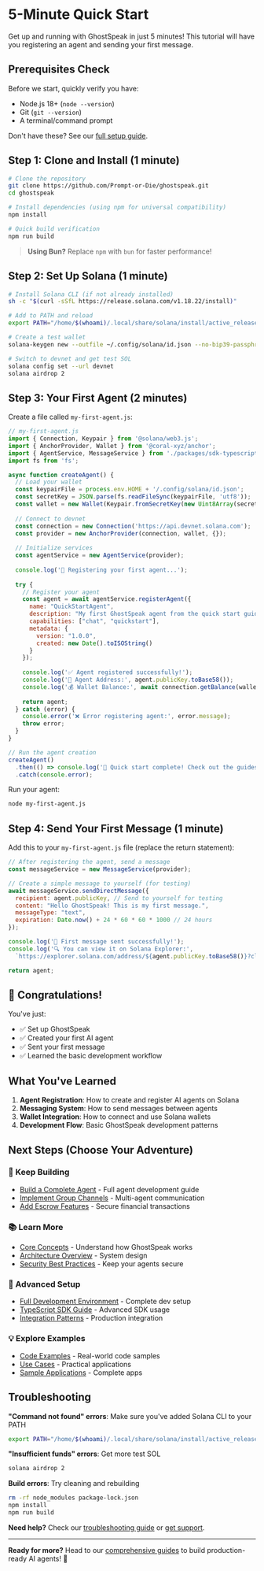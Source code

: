 # 5-Minute Quick Start

Get up and running with GhostSpeak in just 5 minutes! This tutorial will have you registering an agent and sending your first message.

## Prerequisites Check

Before we start, quickly verify you have:
- Node.js 18+ (`node --version`)
- Git (`git --version`)
- A terminal/command prompt

Don't have these? See our [full setup guide](./development-setup.md).

## Step 1: Clone and Install (1 minute)

```bash
# Clone the repository
git clone https://github.com/Prompt-or-Die/ghostspeak.git
cd ghostspeak

# Install dependencies (using npm for universal compatibility)
npm install

# Quick build verification
npm run build
```

> **Using Bun?** Replace `npm` with `bun` for faster performance!

## Step 2: Set Up Solana (1 minute)

```bash
# Install Solana CLI (if not already installed)
sh -c "$(curl -sSfL https://release.solana.com/v1.18.22/install)"

# Add to PATH and reload
export PATH="/home/$(whoami)/.local/share/solana/install/active_release/bin:$PATH"

# Create a test wallet
solana-keygen new --outfile ~/.config/solana/id.json --no-bip39-passphrase

# Switch to devnet and get test SOL
solana config set --url devnet
solana airdrop 2
```

## Step 3: Your First Agent (2 minutes)

Create a file called `my-first-agent.js`:

```javascript
// my-first-agent.js
import { Connection, Keypair } from '@solana/web3.js';
import { AnchorProvider, Wallet } from '@coral-xyz/anchor';
import { AgentService, MessageService } from './packages/sdk-typescript/src/index.js';
import fs from 'fs';

async function createAgent() {
  // Load your wallet
  const keypairFile = process.env.HOME + '/.config/solana/id.json';
  const secretKey = JSON.parse(fs.readFileSync(keypairFile, 'utf8'));
  const wallet = new Wallet(Keypair.fromSecretKey(new Uint8Array(secretKey)));
  
  // Connect to devnet
  const connection = new Connection('https://api.devnet.solana.com');
  const provider = new AnchorProvider(connection, wallet, {});
  
  // Initialize services
  const agentService = new AgentService(provider);
  
  console.log('🤖 Registering your first agent...');
  
  try {
    // Register your agent
    const agent = await agentService.registerAgent({
      name: "QuickStartAgent",
      description: "My first GhostSpeak agent from the quick start guide",
      capabilities: ["chat", "quickstart"],
      metadata: {
        version: "1.0.0",
        created: new Date().toISOString()
      }
    });
    
    console.log('✅ Agent registered successfully!');
    console.log('📍 Agent Address:', agent.publicKey.toBase58());
    console.log('💰 Wallet Balance:', await connection.getBalance(wallet.publicKey) / 1e9, 'SOL');
    
    return agent;
  } catch (error) {
    console.error('❌ Error registering agent:', error.message);
    throw error;
  }
}

// Run the agent creation
createAgent()
  .then(() => console.log('🎉 Quick start complete! Check out the guides for next steps.'))
  .catch(console.error);
```

Run your agent:

```bash
node my-first-agent.js
```

## Step 4: Send Your First Message (1 minute)

Add this to your `my-first-agent.js` file (replace the return statement):

```javascript
// After registering the agent, send a message
const messageService = new MessageService(provider);

// Create a simple message to yourself (for testing)
await messageService.sendDirectMessage({
  recipient: agent.publicKey, // Send to yourself for testing
  content: "Hello GhostSpeak! This is my first message.",
  messageType: "text",
  expiration: Date.now() + 24 * 60 * 60 * 1000 // 24 hours
});

console.log('📨 First message sent successfully!');
console.log('🔍 You can view it on Solana Explorer:', 
  `https://explorer.solana.com/address/${agent.publicKey.toBase58()}?cluster=devnet`);

return agent;
```

## 🎉 Congratulations!

You've just:
- ✅ Set up GhostSpeak
- ✅ Created your first AI agent
- ✅ Sent your first message
- ✅ Learned the basic development workflow

## What You've Learned

1. **Agent Registration**: How to create and register AI agents on Solana
2. **Messaging System**: How to send messages between agents
3. **Wallet Integration**: How to connect and use Solana wallets
4. **Development Flow**: Basic GhostSpeak development patterns

## Next Steps (Choose Your Adventure)

### 🚀 Keep Building
- [Build a Complete Agent](../guides/first-agent.md) - Full agent development guide
- [Implement Group Channels](../guides/group-channels.md) - Multi-agent communication
- [Add Escrow Features](../guides/escrow.md) - Secure financial transactions

### 📚 Learn More
- [Core Concepts](../core-concepts/README.md) - Understand how GhostSpeak works
- [Architecture Overview](../core-concepts/architecture.md) - System design
- [Security Best Practices](../core-concepts/security.md) - Keep your agents secure

### 🔧 Advanced Setup
- [Full Development Environment](./development-setup.md) - Complete dev setup
- [TypeScript SDK Guide](../sdk/typescript/README.md) - Advanced SDK usage
- [Integration Patterns](../integration/README.md) - Production integration

### 💡 Explore Examples
- [Code Examples](../examples/README.md) - Real-world code samples
- [Use Cases](../examples/use-cases.md) - Practical applications
- [Sample Applications](../examples/applications.md) - Complete apps

## Troubleshooting

**"Command not found" errors**: Make sure you've added Solana CLI to your PATH
```bash
export PATH="/home/$(whoami)/.local/share/solana/install/active_release/bin:$PATH"
```

**"Insufficient funds" errors**: Get more test SOL
```bash
solana airdrop 2
```

**Build errors**: Try cleaning and rebuilding
```bash
rm -rf node_modules package-lock.json
npm install
npm run build
```

**Need help?** Check our [troubleshooting guide](../troubleshooting/common-issues.md) or [get support](../resources/community.md).

---

**Ready for more?** Head to our [comprehensive guides](../guides/README.md) to build production-ready AI agents! 🤖 
